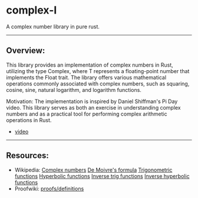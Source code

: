# complex-I
A complex number library in pure rust.

---
## Overview:
This library provides an implementation of complex numbers in Rust, utilizing the type Complex<T>,
where T represents a floating-point number that implements the Float trait. The library offers various
mathematical operations commonly associated with complex numbers, such as squaring, cosine, sine,
natural logarithm, and logarithm functions.

Motivation:
The implementation is inspired by Daniel Shiffman's Pi Day video. 
This library serves as both an exercise in understanding complex
numbers and as a practical tool for performing complex arithmetic operations in Rust.
- [video](https://www.youtube.com/watch?v=6UlGLB_jiCs)
---

## Resources:
- Wikipedia:
     [Complex numbers](https://en.wikipedia.org/wiki/Complex_number)
     [De Moivre's formula](https://en.wikipedia.org/wiki/De_Moivre%27s_formula)
     [Trigonometric functions](https://en.wikipedia.org/wiki/Trigonometric_functions)
     [Hyperbolic functions](https://en.wikipedia.org/wiki/Hyperbolic_functions)
     [Inverse trig functions](https://en.wikipedia.org/wiki/Inverse_trigonometric_functions)
     [Inverse hyperbolic functions](https://en.wikipedia.org/wiki/Inverse_hyperbolic_functions)
- Proofwiki:
     [proofs/definitions](https://proofwiki.org/wiki/Main_Page)
